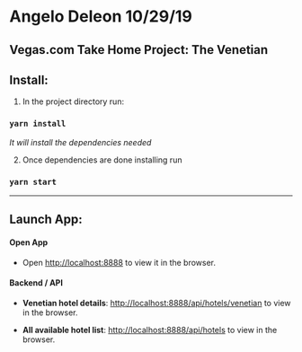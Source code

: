 # Angelo Deleon 10/29/19

## Vegas.com Take Home Project: The Venetian

## Install:

1. In the project directory run:

### `yarn install`

_It will install the dependencies needed_

2. Once dependencies are done installing run

### `yarn start`

---

## Launch App:

#### Open App

- Open [http://localhost:8888](http://localhost:8888) to view it in the browser.

#### Backend / API

- **Venetian hotel details**: [http://localhost:8888/api/hotels/venetian](http://localhost:8888/api/hotels/venetian) to view in the browser.

- **All available hotel list**: [http://localhost:8888/api/hotels](http://localhost:8888/api/hotels) to view in the browser.
